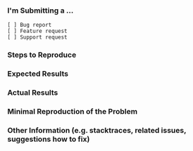 <!--
     **BEFORE PUBLISHING AN ISSUE**
  
  1) Make sure you are using the latest version of react-datetime. Execute
    npm ls react-datetime
  in your terminal to see what version you are using, and compare it to what verion is published to
  npm by looking at the package's npm page:
    https://www.npmjs.com/package/react-datetime
  
  2) Some of the most frequently asked questions have the answer for them in the documentation. 
  Be sure to read through the API carefully before publishing an issue: 
    https://github.com/YouCanBookMe/react-datetime#api
  We also use the label *Documentation* for issues that have code examples in them which may be 
  useful for other developers, please have a look there as well: 
    https://github.com/YouCanBookMe/react-datetime/issues?utf8=%E2%9C%93&q=label%3Adocumentation%20
  
  3) Discussions for version 3 of react-datetime has been initiated, and we have come up with some 
  feature and bug candidates. This means that if a feature or bug has been requested/reported many
  times, it's likely to be a candidate for version 3. Make sure your bug or feature is not included 
  in this list before publishing it.
  
  You can find all the candidates here in the *Candidates* column:
    https://github.com/YouCanBookMe/react-datetime/projects/1
-->


### I'm Submitting a ...
<!-- Put an "x" in the box for the type of report that apply -->
```
[ ] Bug report
[ ] Feature request
[ ] Support request
```

### Steps to Reproduce
<!-- Define the minimal steps to reproduce the bug, preferably in the format of a numbered list -->

### Expected Results
<!-- Describe what the expected results are -->

### Actual Results
<!-- Describe what the actual results are -->

### Minimal Reproduction of the Problem
<!--
  If the current behavior is a bug or you can illustrate your feature request better with an 
  example, please provide a *minimal demo* (if possible) of the problem via 
  http://codepen.io/ or similar. We recommend that you fork this example as a starting point, 
  it's using the *latest published* version of react-datetime: 
    http://codepen.io/simeg/pen/mEmQmP
-->

### Other Information (e.g. stacktraces, related issues, suggestions how to fix)
<!-- Any other information you think is valuable can be put here --> 


<!--
  Is there anything in this template you think is confusing, unclear, redundant or just simply bad?
  Please let us know either via creating an issue or creating a PR with changes to it.
-->
